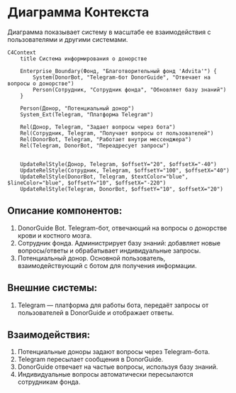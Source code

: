 # Диаграмма Контекста
 Диаграмма показывает систему в масштабе ее взаимодействия с пользователями и другими системами.

```mermaid
C4Context
    title Система информирования о донорстве

    Enterprise_Boundary(Фонд, "Благотворительный фонд 'Advita'") {
        System(DonorBot, "Telegram-бот DonorGuide", "Отвечает на вопросы о донорстве")
        Person(Сотрудник, "Сотрудник фонда", "Обновляет базу знаний")
    }

    Person(Донор, "Потенциальный донор")
    System_Ext(Telegram, "Платформа Telegram")

    Rel(Донор, Telegram, "Задает вопросы через бота")
    Rel(Сотрудник, Telegram, "Получает вопросы от пользователей")
    Rel(DonorBot, Telegram, "Работает внутри мессенджера")
    Rel(Telegram, DonorBot, "Переадресует запросы")


    UpdateRelStyle(Донор, Telegram, $offsetY="20", $offsetX="-40")
    UpdateRelStyle(Сотрудник, Telegram, $offsetY="100", $offsetX="40")
    UpdateRelStyle(DonorBot, Telegram, $textColor="blue", $lineColor="blue", $offsetY="10", $offsetX="-220")
    UpdateRelStyle(Telegram, DonorBot, $offsetY="10", $offsetX="20")
```

## Описание компонентов:
1. DonorGuide Bot. Telegram-бот, отвечающий на вопросы о донорстве крови и костного мозга.
2. Сотрудник фонда. Администрирует базу знаний: добавляет новые вопросы/ответы и обрабатывает индивидуальные запросы.
3. Потенциальный донор. Основной пользователь, взаимодействующий с ботом для получения информации.

## Внешние системы:
1. Telegram — платформа для работы бота, передаёт запросы от пользователей в DonorGuide и отображает ответы.

## Взаимодействия:
1. Потенциальные доноры задают вопросы через Telegram-бота.
2. Telegram пересылает сообщения в DonorGuide.
3. DonorGuide отвечает на частые вопросы, используя базу знаний.
4. Индивидуальные вопросы автоматически пересылаются сотрудникам фонда.


